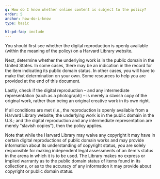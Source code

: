 ```yaml
---
q: How do I know whether online content is subject to the policy?
order: 5
anchor: how-do-i-know
type: basic

hl-pd-faq: include
---
```

You should first see whether the digital reproduction is openly available (within the meaning of the policy) on a Harvard Library website.

Next, determine whether the underlying work is in the public domain in the United States. In some cases, there may be an indication in the record for the item indicating its public domain status. In other cases, you will have to make that determination on your own. Some resources to help you are provided at the end of this document.

Lastly, check if the digital reproduction – and any intermediate representation (such as a photograph) – is merely a slavish copy of the original work, rather than being an original creative work in its own right.

If all conditions are met (i.e., the reproduction is openly available from a Harvard Library website; the underlying work is in the public domain in the U.S.; and the digital reproduction and any intermediate representation are merely "slavish copies"), then the policy applies.

Note that while the Harvard Library may waive any copyright it may have in certain digital reproductions of public domain works and may provide information about its understanding of copyright status, you are solely responsible for making independent legal assessments of an item's status in the arena in which it is to be used. The Library makes no express or implied warranty as to the public domain status of items found in its collections, or as to the accuracy of any information it may provide about copyright or public domain status.
